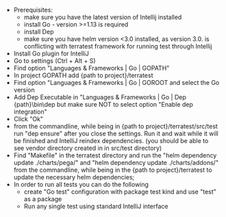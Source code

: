 - Prerequisites:
    - make sure you have the latest version of Intellij installed
    - install Go - version >=1.13 is required
    - install Dep 
    - make sure you have helm version <3.0 installed, as version 3.0. is conflicting with terratest framework for running test through Intellij
- Install Go plugin for IntelliJ
- Go to settings (Ctrl + Alt + S)
- Find option "Languages & Frameworks | Go | GOPATH"
- In project GOPATH add {path to project}/terratest
- Find option "Languages & Frameworks | Go | GOROOT and select the Go version
- Add Dep Executable in "Languages & Frameworks | Go | Dep {path}\bin\dep but make sure NOT to select option "Enable dep integration"
- Click "Ok"
- from the commandline, while being in {path to project}/terratest/src/test run "dep ensure" after you close the settings. 
  Run it and wait while it will be finished and IntelliJ reindex dependencies. (you should be able to see vendor directory created in in src/test directory)
- Find  "Makefile" in the terratest directory and run the "helm dependency update ./charts/pega/" and "helm dependency update ./charts/addons/" from the commandline, 
  while being in the {path to project}/terratest to update the necessary helm dependencies;
- In order to run all tests you can do the following
    - create "Go test" configuration with package test kind and use "test" as a package
    - Run any single test using standard IntelliJ interface